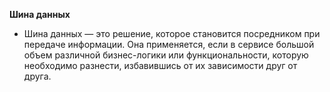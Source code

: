 **Шина данных**

- Шина данных — это решение, которое становится посредником при передаче информации.
Она применяется, если в сервисе большой объем различной бизнес-логики или функциональности,
которую необходимо разнести, избавившись от их зависимости друг от друга.
